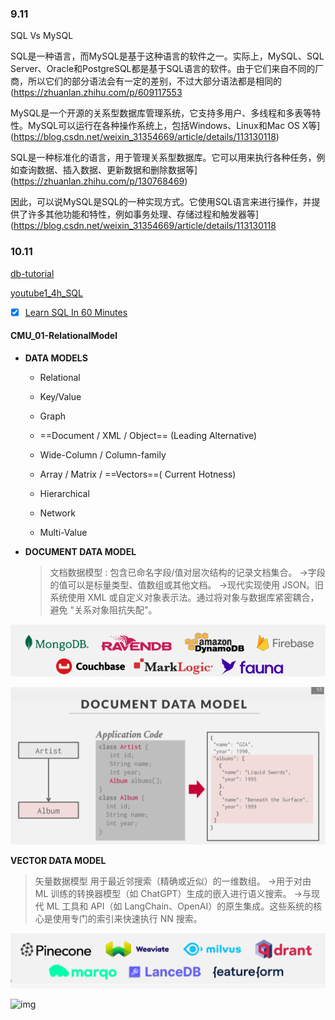 ### 9.11

SQL Vs MySQL

SQL是一种语言，而MySQL是基于这种语言的软件之一。实际上，MySQL、SQL Server、Oracle和PostgreSQL都是基于SQL语言的软件。由于它们来自不同的厂商，所以它们的部分语法会有一定的差别，不过大部分语法都是相同的(https://zhuanlan.zhihu.com/p/609117553

MySQL是一个开源的关系型数据库管理系统，它支持多用户、多线程和多表等特性。MySQL可以运行在各种操作系统上，包括Windows、Linux和Mac OS X等](https://blog.csdn.net/weixin_31354669/article/details/113130118)

SQL是一种标准化的语言，用于管理关系型数据库。它可以用来执行各种任务，例如查询数据、插入数据、更新数据和删除数据等](https://zhuanlan.zhihu.com/p/130768469)

因此，可以说MySQL是SQL的一种实现方式。它使用SQL语言来进行操作，并提供了许多其他功能和特性，例如事务处理、存储过程和触发器等](https://blog.csdn.net/weixin_31354669/article/details/113130118



### 10.11

[db-tutorial](https://github.com/dunwu/db-tutorial)



[youtube1_4h_SQL](https://www.youtube.com/watch?v=HXV3zeQKqGY)



- [x] [Learn SQL In 60 Minutes](https://www.youtube.com/watch?v=p3qvj9hO_Bo)



#### CMU_01-RelationalModel

- **DATA MODELS** 

  - Relational 

  - Key/Value 

  - Graph

  -  ==Document / XML / Object== (Leading Alternative)

  - Wide-Column / Column-family 

  - Array / Matrix / ==Vectors==( Current Hotness)

  -  Hierarchical 

  - Network 

  - Multi-Value

- **DOCUMENT DATA MODEL**

  > 文档数据模型 : 包含已命名字段/值对层次结构的记录文档集合。
  >  →字段的值可以是标量类型、值数组或其他文档。
  > →现代实现使用 JSON。旧系统使用 XML 或自定义对象表示法。通过将对象与数据库紧密耦合，避免 "关系对象阻抗失配"。

![img](%E6%95%B0%E6%8D%AE%E5%BA%93_daily.assets/%60F$F%5BFZ3UCLJM9OP@%25ZBQX1.png)

![img](%E6%95%B0%E6%8D%AE%E5%BA%93_daily.assets/P%7BEBTJ66R78R%60KL7LZJ3P8V.png)





**VECTOR DATA MODEL**

> 矢量数据模型
>  用于最近邻搜索（精确或近似）的一维数组。
> →用于对由 ML 训练的转换器模型（如 ChatGPT）生成的嵌入进行语义搜索。
> →与现代 ML 工具和 API（如 LangChain、OpenAI）的原生集成。这些系统的核心是使用专门的索引来快速执行 NN 搜索。

![img](%E6%95%B0%E6%8D%AE%E5%BA%93_daily.assets/8%5DU%60%5B58@G1BSFB6DIH%5B%5B4FJ.png)

 

![img](file:///C:\Users\08042x'l\AppData\Roaming\Tencent\Users\2260215531\QQ\WinTemp\RichOle\7WS~IC9N[]1H$55ZCFBTV$V.png)


